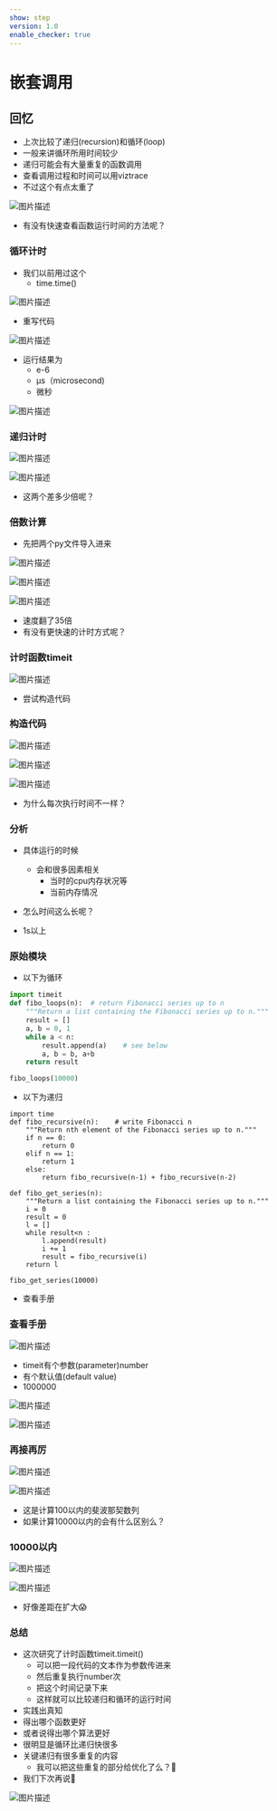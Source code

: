 ```yaml
---
show: step
version: 1.0
enable_checker: true
---
```


# 嵌套调用

## 回忆

- 上次比较了递归(recursion)和循环(loop)
- 一般来讲循环所用时间较少
- 递归可能会有大量重复的函数调用
- 查看调用过程和时间可以用viztrace
- 不过这个有点太重了

![图片描述](https://doc.shiyanlou.com/courses/uid1190679-20220817-1660745972644)

- 有没有快速查看函数运行时间的方法呢？

### 循环计时

- 我们以前用过这个
	- time.time()

![图片描述](https://doc.shiyanlou.com/courses/uid1190679-20220818-1660786890820)

- 重写代码

![图片描述](https://doc.shiyanlou.com/courses/uid1190679-20220818-1660786920230)

- 运行结果为
	- e-6
	- μs（microsecond)
	- 微秒

![图片描述](https://doc.shiyanlou.com/courses/uid1190679-20220818-1660787005546)

### 递归计时

![图片描述](https://doc.shiyanlou.com/courses/uid1190679-20220818-1660787181043)

![图片描述](https://doc.shiyanlou.com/courses/uid1190679-20220818-1660787187888)

- 这两个差多少倍呢？

### 倍数计算

- 先把两个py文件导入进来

![图片描述](https://doc.shiyanlou.com/courses/uid1190679-20220818-1660787311889)

![图片描述](https://doc.shiyanlou.com/courses/uid1190679-20220818-1660787556048)

![图片描述](https://doc.shiyanlou.com/courses/uid1190679-20220818-1660787564061)

- 速度翻了35倍
- 有没有更快速的计时方式呢？

### 计时函数timeit

![图片描述](https://doc.shiyanlou.com/courses/uid1190679-20220818-1660789117569)

- 尝试构造代码

### 构造代码

![图片描述](https://doc.shiyanlou.com/courses/uid1190679-20220818-1660789225468)

![图片描述](https://doc.shiyanlou.com/courses/uid1190679-20220818-1660789233605)

![图片描述](https://doc.shiyanlou.com/courses/uid1190679-20220818-1660789205783)

- 为什么每次执行时间不一样？

### 分析

- 具体运行的时候
	- 会和很多因素相关
		- 当时的cpu内存状况等
		- 当前内存情况



- 怎么时间这么长呢？
- 1s以上

### 原始模块

- 以下为循环

```python
import timeit
def fibo_loops(n):  # return Fibonacci series up to n
    """Return a list containing the Fibonacci series up to n."""
    result = []
    a, b = 0, 1
    while a < n:
        result.append(a)    # see below
        a, b = b, a+b
    return result

fibo_loops(10000)
```

- 以下为递归

```
import time
def fibo_recursive(n):    # write Fibonacci n
    """Return nth element of the Fibonacci series up to n."""
    if n == 0:
        return 0
    elif n == 1:
        return 1
    else:
        return fibo_recursive(n-1) + fibo_recursive(n-2)

def fibo_get_series(n):
    """Return a list containing the Fibonacci series up to n."""
    i = 0
    result = 0
    l = []
    while result<n :
        l.append(result)
        i += 1
        result = fibo_recursive(i)
    return l

fibo_get_series(10000)
```

- 查看手册 

### 查看手册

![图片描述](https://doc.shiyanlou.com/courses/uid1190679-20220818-1660789546266)

- timeit有个参数(parameter)number
- 有个默认值(default value)
- 1000000

![图片描述](https://doc.shiyanlou.com/courses/uid1190679-20220818-1660789617782)

![图片描述](https://doc.shiyanlou.com/courses/uid1190679-20220818-1660789625741)

### 再接再厉

![图片描述](https://doc.shiyanlou.com/courses/uid1190679-20220818-1660789807658)

![图片描述](https://doc.shiyanlou.com/courses/uid1190679-20220818-1660789815278)

- 这是计算100以内的斐波那契数列
- 如果计算10000以内的会有什么区别么？


### 10000以内

![图片描述](https://doc.shiyanlou.com/courses/uid1190679-20220818-1660816403932)

![图片描述](https://doc.shiyanlou.com/courses/uid1190679-20220818-1660816445484)

- 好像差距在扩大😱

### 总结
- 这次研究了计时函数timeit.timeit()
	- 可以把一段代码的文本作为参数传进来
	- 然后重复执行number次
	- 把这个时间记录下来
	- 这样就可以比较递归和循环的运行时间
- 实践出真知
- 得出哪个函数更好
- 或者说得出哪个算法更好
- 很明显是循环比递归快很多
- 关键递归有很多重复的内容
	- 我可以把这些重复的部分给优化了么？🤔
- 我们下次再说👋


![图片描述](https://doc.shiyanlou.com/courses/uid1190679-20220818-1660811378276)
